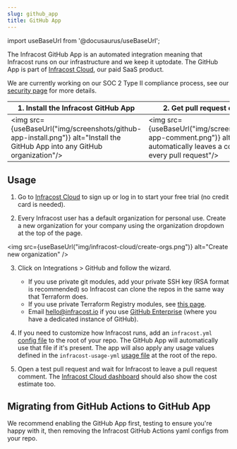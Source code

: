```yaml
---
slug: github_app
title: GitHub App
---
```


import useBaseUrl from '@docusaurus/useBaseUrl';

The Infracost GitHub App is an automated integration meaning that Infracost runs on our infrastructure and we keep it uptodate. The GitHub App is part of [Infracost Cloud](/docs/infracost_cloud/get_started/), our paid SaaS product.

We are currently working on our SOC 2 Type II compliance process, see our [security page](/security) for more details.

| 1. Install the Infracost GitHub App | 2. Get pull request comments |
|--------------|-----------|
<img src={useBaseUrl("img/screenshots/github-app-install.png")} alt="Install the GitHub App into any GitHub organization"/> | <img src={useBaseUrl("img/screenshots/github-app-comment.png")} alt="Infracost automatically leaves a comment on every pull request"/>

## Usage

1. Go to [Infracost Cloud](https://dashboard.infracost.io) to sign up or log in to start your free trial (no credit card is needed).

2. Every Infracost user has a default organization for personal use. Create a new organization for your company using the organization dropdown at the top of the page.

  <img src={useBaseUrl("img/infracost-cloud/create-orgs.png")} alt="Create new organization" />

3. Click on Integrations > GitHub and follow the wizard.
    - If you use private git modules, add your private SSH key (RSA format is recommended) so Infracost can clone the repos in the same way that Terraform does.
    - If you use private Terraform Registry modules, see [this page](/docs/features/terraform_modules/#terraform-registry-modules).
    - Email [hello@infracost.io](mailto:hello@infracost.io) if you use [GitHub Enterprise](https://github.com/enterprise) (where you have a dedicated instance of GitHub).

4. If you need to customize how Infracost runs, add an `infracost.yml` [config file](/docs/features/config_file/) to the root of your repo. The GitHub App will automatically use that file if it's present. The app will also apply any usage values defined in the `infracost-usage-yml` [usage file](/docs/features/usage_based_resources/) at the root of the repo.

5. Open a test pull request and wait for Infracost to leave a pull request comment. The [Infracost Cloud dashboard](https://dashboard.infracost.io) should also show the cost estimate too.

## Migrating from GitHub Actions to GitHub App
We recommend enabling the GitHub App first, testing to ensure you're happy with it, then removing the Infracost GitHub Actions yaml configs from your repo.
